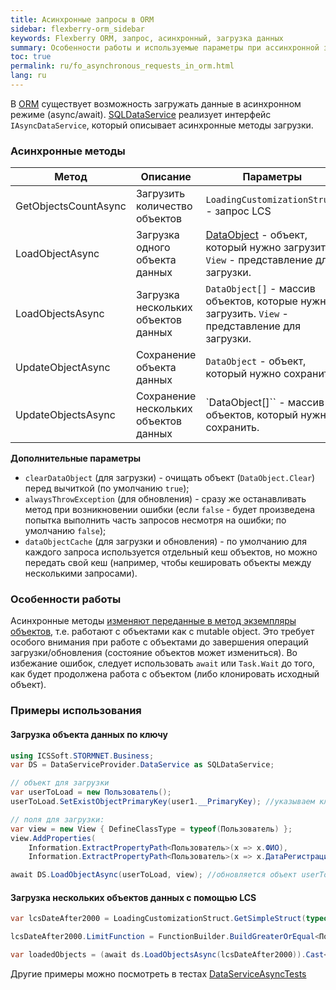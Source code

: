 ```yaml
---
title: Асинхронные запросы в ORM
sidebar: flexberry-orm_sidebar
keywords: Flexberry ORM, запрос, асинхронный, загрузка данных
summary: Особенности работы и используемые параметры при ассинхронной загрузке данных
toc: true
permalink: ru/fo_asynchronous_requests_in_orm.html
lang: ru
---
```


В [ORM](fo_flexberry-orm.html) существует возможность загружать данные в асинхронном режиме (async/await). [SQLDataService](fo_data-service.html) реализует интерфейс `IAsyncDataService`, который описывает асинхронные методы загрузки.

### Асинхронные методы

| Метод                | Описание                              | Параметры                                                                                   |
| -------------------- | ------------------------------------- | ------------------------------------------------------------------------------------------- |
| GetObjectsCountAsync | Загрузить количество объектов         | `LoadingCustomizationStruct` - запрос LCS                                                     |
| LoadObjectAsync      | Загрузка одного объекта данных        | [DataObject](fo_data-object.html) - объект, который нужно загрузить. `View` - представление для загрузки.            |
| LoadObjectsAsync     | Загрузка нескольких объектов данных   | `DataObject[]` - массив объектов, которые нужно загрузить. `View` - представление для загрузки. |
| UpdateObjectAsync    | Сохранение объекта данных             | `DataObject` - объект, который нужно сохранить.                                               |
| UpdateObjectsAsync   | Сохранение нескольких объектов данных | `DataObject[]`` - массив объектов, который нужно сохранить.                                    |

__Дополнительные параметры__

- `clearDataObject` (для загрузки) - очищать объект (`DataObject.Clear`) перед вычиткой (по умолчанию `true`);
- `alwaysThrowException` (для обновления) - сразу же останавливать метод при возникновении ошибки (если `false` - будет произведена попытка выполнить часть запросов несмотря на ошибки; по умолчанию `false`);
- `dataObjectCache` (для загрузки и обновления) - по умолчанию для каждого запроса используется отдельный кеш объектов, но можно передать свой кеш (например, чтобы кешировать объекты между несколькими запросами).

### Особенности работы

Асинхронные методы <u>изменяют переданные в метод экземпляры объектов</u>, т.е. работают с объектами как с mutable object. Это требует особого внимания при работе с объектами до завершения операций загрузки/обновления (состояние объектов может измениться). Во избежание ошибок, следует использовать `await` или `Task.Wait` до того, как будет продолжена работа с объектом (либо клонировать исходный объект).

### Примеры использования

#### Загрузка объекта данных по ключу

```csharp
using ICSSoft.STORMNET.Business;
var DS = DataServiceProvider.DataService as SQLDataService;

// объект для загрузки
var userToLoad = new Пользователь();
userToLoad.SetExistObjectPrimaryKey(user1.__PrimaryKey); //указываем ключ существующего объекта

// поля для загрузки:
var view = new View { DefineClassType = typeof(Пользователь) };
view.AddProperties(
	Information.ExtractPropertyPath<Пользователь>(x => x.ФИО),
	Information.ExtractPropertyPath<Пользователь>(x => x.ДатаРегистрации));

await DS.LoadObjectAsync(userToLoad, view); //обновляется объект userToLoad (догружаются указанные поля)
```

#### Загрузка нескольких объектов данных с помощью LCS

```csharp
var lcsDateAfter2000 = LoadingCustomizationStruct.GetSimpleStruct(typeof(Пользователь), view);

lcsDateAfter2000.LimitFunction = FunctionBuilder.BuildGreaterOrEqual<Пользователь>(x => x.ДатаРегистрации, new System.DateTime(2020, 01, 01)); // дата регистрации >= 01.01.2020

var loadedObjects = (await ds.LoadObjectsAsync(lcsDateAfter2000)).Cast<Пользователь>();
```

Другие примеры можно посмотреть в тестах [DataServiceAsyncTests](https://github.com/Flexberry/NewPlatform.Flexberry.ORM/blob/3ec3dc517469e6df519035d750a3da6c44a91bac/NewPlatform.Flexberry.ORM.IntegratedTests/ICSSoft.STORMNET.Business/DataServiceAsyncTests.cs)

